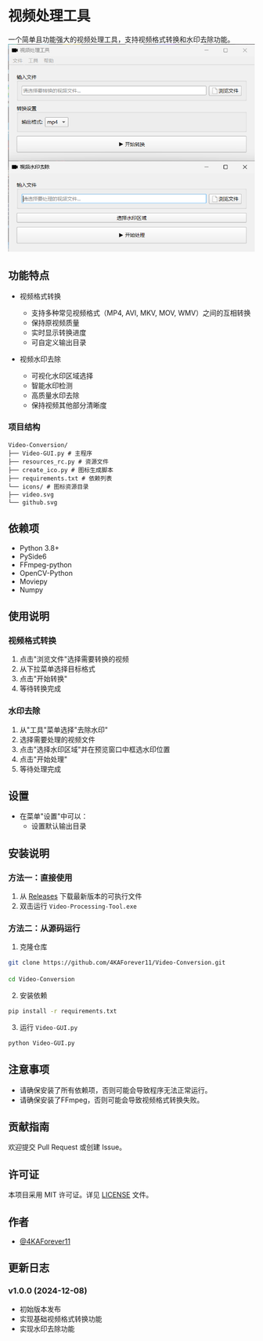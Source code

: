# 视频处理工具

一个简单且功能强大的视频处理工具，支持视频格式转换和水印去除功能。
![main](main.png)

## 功能特点

- 视频格式转换
  - 支持多种常见视频格式（MP4, AVI, MKV, MOV, WMV）之间的互相转换
  - 保持原视频质量
  - 实时显示转换进度
  - 可自定义输出目录

- 视频水印去除
  - 可视化水印区域选择
  - 智能水印检测
  - 高质量水印去除
  - 保持视频其他部分清晰度


### 项目结构

```
Video-Conversion/
├── Video-GUI.py # 主程序
├── resources_rc.py # 资源文件
├── create_ico.py # 图标生成脚本
├── requirements.txt # 依赖列表
└── icons/ # 图标资源目录
├── video.svg
└── github.svg
```

## 依赖项

- Python 3.8+
- PySide6
- FFmpeg-python
- OpenCV-Python
- Moviepy
- Numpy

## 使用说明

### 视频格式转换

1. 点击"浏览文件"选择需要转换的视频
2. 从下拉菜单选择目标格式
3. 点击"开始转换"
4. 等待转换完成

### 水印去除

1. 从"工具"菜单选择"去除水印"
2. 选择需要处理的视频文件
3. 点击"选择水印区域"并在预览窗口中框选水印位置
4. 点击"开始处理"
5. 等待处理完成

## 设置

- 在菜单"设置"中可以：
  - 设置默认输出目录



## 安装说明

### 方法一：直接使用

1. 从 [Releases](https://github.com/4KAForever11/Video-Conversion/releases) 下载最新版本的可执行文件
2. 双击运行 `Video-Processing-Tool.exe`

### 方法二：从源码运行

1. 克隆仓库

```bash
git clone https://github.com/4KAForever11/Video-Conversion.git

cd Video-Conversion
```

2. 安装依赖

```bash
pip install -r requirements.txt
``` 

3. 运行 `Video-GUI.py`

```bash
python Video-GUI.py
```

## 注意事项

- 请确保安装了所有依赖项，否则可能会导致程序无法正常运行。
- 请确保安装了FFmpeg，否则可能会导致视频格式转换失败。



## 贡献指南

欢迎提交 Pull Request 或创建 Issue。

## 许可证

本项目采用 MIT 许可证。详见 [LICENSE](LICENSE) 文件。

## 作者

- [@4KAForever11](https://github.com/4KAForever11)

## 更新日志

### v1.0.0 (2024-12-08)
- 初始版本发布
- 实现基础视频格式转换功能
- 实现水印去除功能
